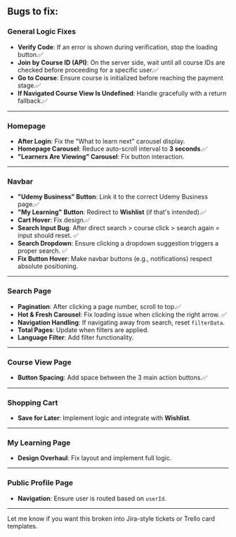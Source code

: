 ## Bugs to fix:

### General Logic Fixes

- **Verify Code**: If an error is shown during verification, stop the loading button.✅
- **Join by Course ID (API)**: On the server side, wait until all course IDs are checked before proceeding for a specific user.✅
- **Go to Course**: Ensure course is initialized before reaching the payment stage.✅
- **If Navigated Course View Is Undefined**: Handle gracefully with a return fallback.✅

---

### Homepage

- **After Login**: Fix the "What to learn next" carousel display.
- **Homepage Carousel**: Reduce auto-scroll interval to **3 seconds**.✅
- **"Learners Are Viewing" Carousel**: Fix button interaction.

---

### Navbar

- **"Udemy Business" Button**: Link it to the correct Udemy Business page.✅
- **"My Learning" Button**: Redirect to **Wishlist** (if that's intended).✅
- **Cart Hover**: Fix design.✅
- **Search Input Bug**: After direct search > course click > search again = input should reset. ✅
- **Search Dropdown**: Ensure clicking a dropdown suggestion triggers a proper search. ✅
- **Fix Button Hover**: Make navbar buttons (e.g., notifications) respect absolute positioning.

---

### Search Page

- **Pagination**: After clicking a page number, scroll to top.✅
- **Hot & Fresh Carousel**: Fix loading issue when clicking the right arrow. ✅
- **Navigation Handling**: If navigating away from search, reset `filterData`.
- **Total Pages**: Update when filters are applied.
- **Language Filter**: Add filter functionality.

---

### Course View Page

- **Button Spacing**: Add space between the 3 main action buttons.✅

---

### Shopping Cart

- **Save for Later**: Implement logic and integrate with **Wishlist**.

---

### My Learning Page

- **Design Overhaul**: Fix layout and implement full logic.

---

### Public Profile Page

- **Navigation**: Ensure user is routed based on `userId`.

---

Let me know if you want this broken into Jira-style tickets or Trello card templates.

